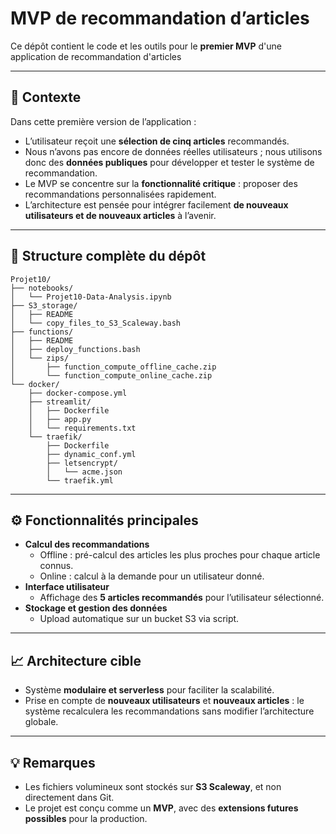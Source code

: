 #  MVP de recommandation d’articles

Ce dépôt contient le code et les outils pour le **premier MVP** d'une application de recommandation d'articles

---

## 📌 Contexte

Dans cette première version de l’application :

- L’utilisateur reçoit une **sélection de cinq articles** recommandés.
- Nous n’avons pas encore de données réelles utilisateurs ; nous utilisons donc des **données publiques** pour développer et tester le système de recommandation.
- Le MVP se concentre sur la **fonctionnalité critique** : proposer des recommandations personnalisées rapidement.
- L’architecture est pensée pour intégrer facilement **de nouveaux utilisateurs et de nouveaux articles** à l’avenir.

---

## 📂 Structure complète du dépôt


```
Projet10/
├── notebooks/
│   └── Projet10-Data-Analysis.ipynb
├── S3_storage/
│   ├── README
│   └── copy_files_to_S3_Scaleway.bash
├── functions/
│   ├── README
│   ├── deploy_functions.bash
│   └── zips/
│       ├── function_compute_offline_cache.zip
│       └── function_compute_online_cache.zip
└── docker/
    ├── docker-compose.yml
    ├── streamlit/
    │   ├── Dockerfile
    │   ├── app.py
    │   └── requirements.txt
    └── traefik/
        ├── Dockerfile
        ├── dynamic_conf.yml
        ├── letsencrypt/
        │   └── acme.json
        └── traefik.yml

```

---

## ⚙️ Fonctionnalités principales

- **Calcul des recommandations**
  - Offline : pré-calcul des articles les plus proches pour chaque article connus.
  - Online : calcul à la demande pour un utilisateur donné.
- **Interface utilisateur**
  - Affichage des **5 articles recommandés** pour l’utilisateur sélectionné.
- **Stockage et gestion des données**
  - Upload automatique sur un bucket S3 via script.

---

## 📈 Architecture cible

- Système **modulaire et serverless** pour faciliter la scalabilité.
- Prise en compte de **nouveaux utilisateurs** et **nouveaux articles** : le système recalculera les recommandations sans modifier l’architecture globale.

---

## 💡 Remarques

- Les fichiers volumineux sont stockés sur **S3 Scaleway**, et non directement dans Git.
- Le projet est conçu comme un **MVP**, avec des **extensions futures possibles** pour la production.

